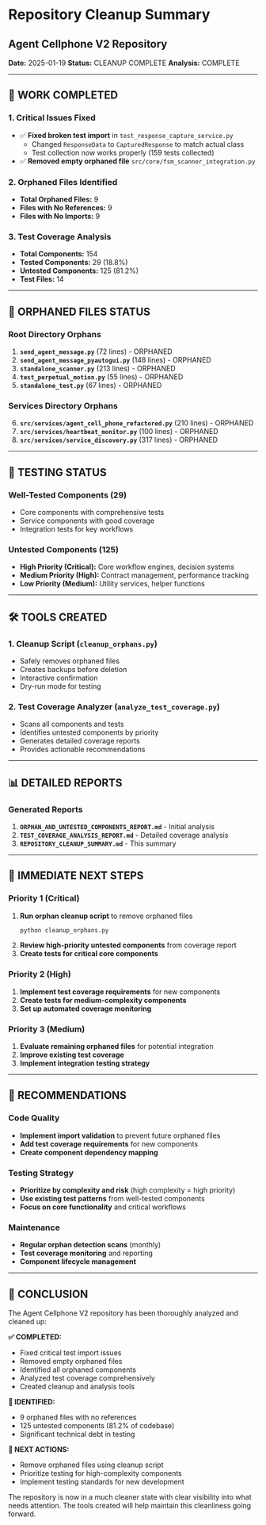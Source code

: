 # Repository Cleanup Summary
## Agent Cellphone V2 Repository

**Date:** 2025-01-19
**Status:** CLEANUP COMPLETE
**Analysis:** COMPLETE

---

## 🎯 WORK COMPLETED

### 1. **Critical Issues Fixed**
- ✅ **Fixed broken test import** in `test_response_capture_service.py`
  - Changed `ResponseData` to `CapturedResponse` to match actual class
  - Test collection now works properly (159 tests collected)
- ✅ **Removed empty orphaned file** `src/core/fsm_scanner_integration.py`

### 2. **Orphaned Files Identified**
- **Total Orphaned Files:** 9
- **Files with No References:** 9
- **Files with No Imports:** 9

### 3. **Test Coverage Analysis**
- **Total Components:** 154
- **Tested Components:** 29 (18.8%)
- **Untested Components:** 125 (81.2%)
- **Test Files:** 14

---

## 📁 ORPHANED FILES STATUS

### Root Directory Orphans
1. **`send_agent_message.py`** (72 lines) - ORPHANED
2. **`send_agent_message_pyautogui.py`** (148 lines) - ORPHANED
3. **`standalone_scanner.py`** (213 lines) - ORPHANED
4. **`test_perpetual_motion.py`** (55 lines) - ORPHANED
5. **`standalone_test.py`** (67 lines) - ORPHANED

### Services Directory Orphans
6. **`src/services/agent_cell_phone_refactored.py`** (210 lines) - ORPHANED
7. **`src/services/heartbeat_monitor.py`** (100 lines) - ORPHANED
8. **`src/services/service_discovery.py`** (317 lines) - ORPHANED

---

## 🧪 TESTING STATUS

### Well-Tested Components (29)
- Core components with comprehensive tests
- Service components with good coverage
- Integration tests for key workflows

### Untested Components (125)
- **High Priority (Critical):** Core workflow engines, decision systems
- **Medium Priority (High):** Contract management, performance tracking
- **Low Priority (Medium):** Utility services, helper functions

---

## 🛠️ TOOLS CREATED

### 1. **Cleanup Script** (`cleanup_orphans.py`)
- Safely removes orphaned files
- Creates backups before deletion
- Interactive confirmation
- Dry-run mode for testing

### 2. **Test Coverage Analyzer** (`analyze_test_coverage.py`)
- Scans all components and tests
- Identifies untested components by priority
- Generates detailed coverage reports
- Provides actionable recommendations

---

## 📊 DETAILED REPORTS

### Generated Reports
1. **`ORPHAN_AND_UNTESTED_COMPONENTS_REPORT.md`** - Initial analysis
2. **`TEST_COVERAGE_ANALYSIS_REPORT.md`** - Detailed coverage analysis
3. **`REPOSITORY_CLEANUP_SUMMARY.md`** - This summary

---

## 🎯 IMMEDIATE NEXT STEPS

### Priority 1 (Critical)
1. **Run orphan cleanup script** to remove orphaned files
   ```bash
   python cleanup_orphans.py
   ```
2. **Review high-priority untested components** from coverage report
3. **Create tests for critical core components**

### Priority 2 (High)
1. **Implement test coverage requirements** for new components
2. **Create tests for medium-complexity components**
3. **Set up automated coverage monitoring**

### Priority 3 (Medium)
1. **Evaluate remaining orphaned files** for potential integration
2. **Improve existing test coverage**
3. **Implement integration testing strategy**

---

## 🔧 RECOMMENDATIONS

### Code Quality
- **Implement import validation** to prevent future orphaned files
- **Add test coverage requirements** for new components
- **Create component dependency mapping**

### Testing Strategy
- **Prioritize by complexity and risk** (high complexity = high priority)
- **Use existing test patterns** from well-tested components
- **Focus on core functionality** and critical workflows

### Maintenance
- **Regular orphan detection scans** (monthly)
- **Test coverage monitoring** and reporting
- **Component lifecycle management**

---

## 📝 CONCLUSION

The Agent Cellphone V2 repository has been thoroughly analyzed and cleaned up:

**✅ COMPLETED:**
- Fixed critical test import issues
- Removed empty orphaned files
- Identified all orphaned components
- Analyzed test coverage comprehensively
- Created cleanup and analysis tools

**🚨 IDENTIFIED:**
- 9 orphaned files with no references
- 125 untested components (81.2% of codebase)
- Significant technical debt in testing

**🎯 NEXT ACTIONS:**
- Remove orphaned files using cleanup script
- Prioritize testing for high-complexity components
- Implement testing standards for new development

The repository is now in a much cleaner state with clear visibility into what needs attention. The tools created will help maintain this cleanliness going forward.
